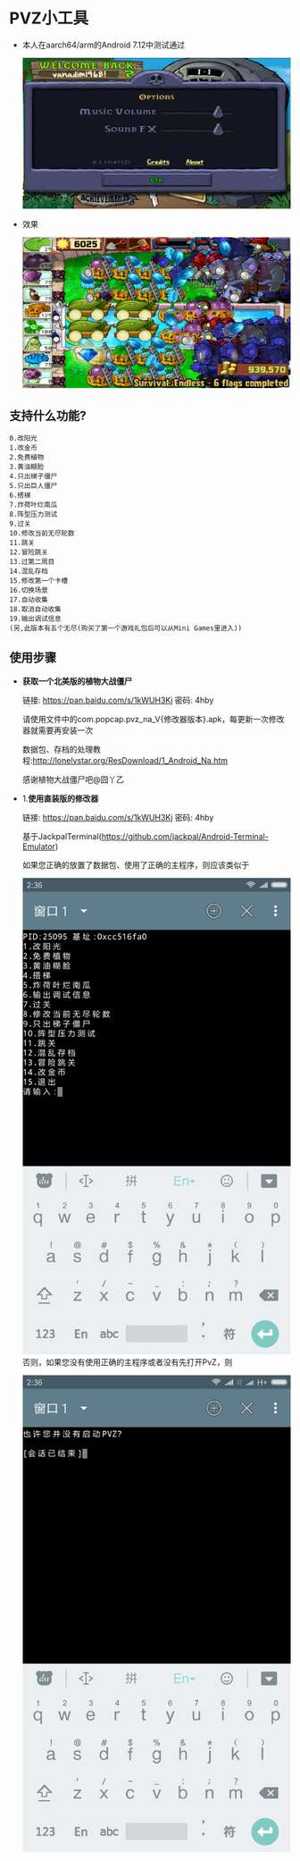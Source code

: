 # PVZ小工具
  * 本人在aarch64/arm的Android 7.12中测试通过

    ![pvz](images/pvz.png)

  * 效果

    ![effect](images/effect.png)
## 支持什么功能?
  ```
  0.改阳光
  1.改金币
  2.免费植物
  3.黄油糊脸
  4.只出梯子僵尸
  5.只出巨人僵尸
  6.搭梯
  7.炸荷叶烂南瓜
  8.阵型压力测试
  9.过关
  10.修改当前无尽轮数
  11.跳关
  12.冒险跳关
  13.过第二周目
  14.混乱存档
  15.修改第一个卡槽
  16.切换场景
  17.自动收集
  18.取消自动收集
  19.输出调试信息
  (另,此版本有五个无尽(购买了第一个游戏礼包后可以从Mini Games里进入))
  ```
## 使用步骤
  * **获取一个北美版的植物大战僵尸**

    链接: https://pan.baidu.com/s/1kWUH3Kj 密码: 4hby

    请使用文件中的com.popcap.pvz_na_V{修改器版本}.apk，每更新一次修改器就需要再安装一次

    数据包、存档的处理教程:http://lonelystar.org/ResDownload/1_Android_Na.htm

    感谢植物大战僵尸吧@囧丫乙

  * 1.**使用直装版的修改器**

    链接: https://pan.baidu.com/s/1kWUH3Kj 密码: 4hby

    基于JackpalTerminal(https://github.com/jackpal/Android-Terminal-Emulator)

    如果您正确的放置了数据包、使用了正确的主程序，则应该类似于

    ![cheater_suceess](images/cheater_success.png)
    否则，如果您没有使用正确的主程序或者没有先打开PvZ，则

    ![cheater_failure](images/cheater_failure.png)
